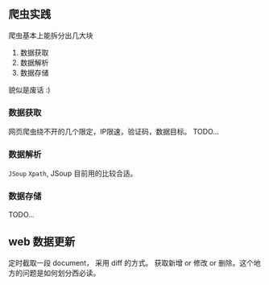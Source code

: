 ## 爬虫实践

爬虫基本上能拆分出几大块
1. 数据获取
2. 数据解析
3. 数据存储

貌似是废话 :)

### 数据获取
网页爬虫绕不开的几个限定，IP限速，验证码，数据目标。
TODO...

### 数据解析
`JSoup` `Xpath`, JSoup 目前用的比较合适。


### 数据存储
TODO...

## web 数据更新
定时截取一段 document， 采用 diff 的方式。 获取新增 or 修改 or 删除。这个地方的问题是如何划分西必读。




